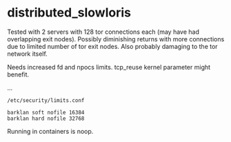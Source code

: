 # distributed_slowloris

Tested with 2 servers with 128 tor connections each (may have had overlapping exit nodes). Possibly diminishing returns with more connections due to limited number of tor exit nodes. Also probably damaging to the tor network itself.

Needs increased fd and npocs limits. tcp_reuse kernel parameter might benefit.

...

`/etc/security/limits.conf`

```
barklan soft nofile 16384
barklan hard nofile 32768
```

Running in containers is noop.
